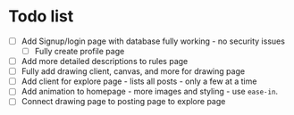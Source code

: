 # Todo list
* [ ] Add Signup/login page with database fully working - no security issues
  * [ ] Fully create profile page
* [ ] Add more detailed descriptions to rules page
* [ ] Fully add drawing client, canvas, and more for drawing page
* [ ] Add client for explore page - lists all posts - only a few at a time
* [ ] Add animation to homepage - more images and styling - use `ease-in`.
* [ ] Connect drawing page to posting page to explore page